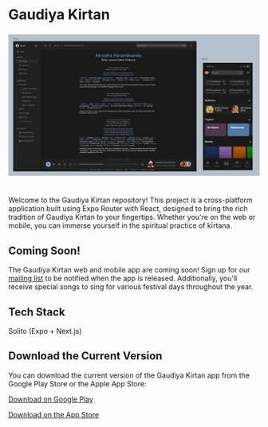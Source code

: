 # Gaudiya Kirtan

<h3 align="center">
  <a href="https://gaudiyakirtan.com/">
    <img src="/assets/product.png" alt="gk" >
  </a>
  <br>
  <br>
</h3>


Welcome to the Gaudiya Kirtan repository! This project is a cross-platform application built using Expo Router with React, designed to bring the rich tradition of Gaudiya Kirtan to your fingertips. Whether you're on the web or mobile, you can immerse yourself in the spiritual practice of kīrtana.

## Coming Soon!

The Gaudiya Kirtan web and mobile app are coming soon! Sign up for our [mailing list](https://gaudiyakirtan.com/) to be notified when the app is released. Additionally, you'll receive special songs to sing for various festival days throughout the year.

## Tech Stack

Solito (Expo + Next.js)

## Download the Current Version

You can download the current version of the Gaudiya Kirtan app from the Google Play Store or the Apple App Store:

[Download on Google Play](https://play.google.com/store/apps/details?id=com.gaudiyakirtan.gkapp)

[Download on the App Store](https://apps.apple.com/us/app/gaudiya-kirtan/id1502107221)
